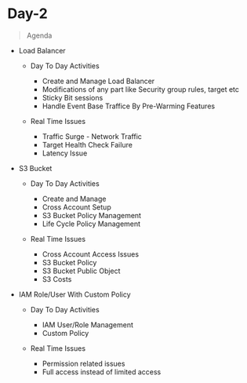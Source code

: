 # Day-2
> Agenda

- Load Balancer
    - Day To Day Activities
        - Create and Manage Load Balancer
        - Modifications of any part like Security group rules, target etc
        - Sticky Bit sessions
        - Handle Event Base Traffice By Pre-Warming Features

    - Real Time Issues
        - Traffic Surge - Network Traffic
        - Target Health Check Failure
        - Latency Issue
        
- S3 Bucket
    - Day To Day Activities
        - Create and Manage 
        - Cross Account Setup
        - S3 Bucket Policy Management
        - Life Cycle Policy Management

    - Real Time Issues
        - Cross Account Access Issues
        - S3 Bucket Policy
        - S3 Bucket Public Object
        - S3 Costs

- IAM Role/User With Custom Policy
    - Day To Day Activities
        - IAM User/Role Management
        - Custom Policy

    - Real Time Issues
        - Permission related issues
        - Full access instead of limited access
        